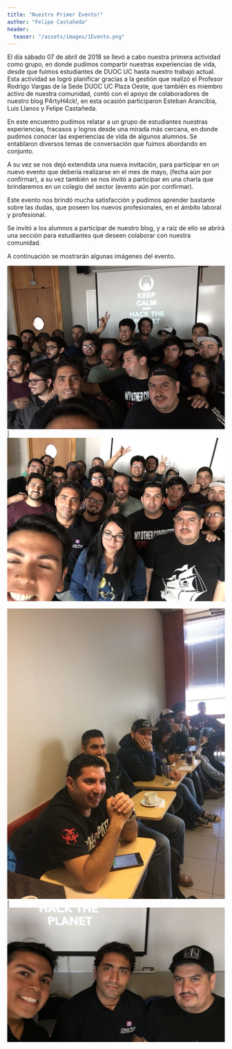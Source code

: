 ```yaml
---
title: "Nuestro Primer Evento!"
author: "Felipe Castañeda"
header: 
  teaser: "/assets/images/1Evento.png"
---
```


El día sábado 07 de abril de 2018 se llevó a cabo nuestra primera actividad como grupo, en donde pudimos compartir nuestras experiencias de vida, desde que fuimos estudiantes de DUOC UC hasta nuestro trabajo actual. Esta actividad se logró planificar gracias a la gestión que realizó el Profesor Rodrigo Vargas de la Sede DUOC UC Plaza Oeste, que también es miembro activo de nuestra comunidad, contó con el apoyo de colaboradores de nuestro blog P4rtyH4ck!, en esta ocasión participaron Esteban Arancibia, Luis Llanos y Felipe Castañeda.

En este encuentro pudimos relatar a un grupo de estudiantes nuestras experiencias, fracasos y logros desde una mirada más cercana, en donde pudimos conocer las experiencias de vida de algunos alumnos. Se entablaron diversos temas de conversación que fuimos abordando en conjunto.

A su vez se nos dejó extendida una nueva invitación, para participar en un nuevo evento que debería realizarse en el mes de mayo, (fecha aún por confirmar), a su vez también se nos invitó a participar en una charla que brindaremos en un colegio del sector (evento aún por confirmar).

Este evento nos brindó mucha satisfacción y pudimos aprender bastante sobre las dudas, que poseen los nuevos profesionales, en el ámbito laboral y profesional.

Se invitó a los alumnos a participar de nuestro blog, y a raíz de ello se abrirá una sección para estudiantes que deseen colaborar con nuestra comunidad.

A continuación se mostrarán algunas imágenes del evento.

![Evento](/assets/images/evento1.jpg) | ![Evento](/assets/images/evento2.jpg)

![Evento](/assets/images/evento3.jpg) | ![Evento](/assets/images/evento4.jpg)
